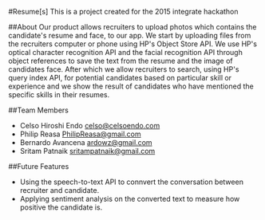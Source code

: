 #Resume[s]
This is a project created for the 2015 integrate hackathon

##About
Our product allows recruiters to upload photos which contains the candidate's resume and face, to our app. We start by uploading files from the recruiters computer or phone using HP's Object Store API. We use HP's optical character recognition API and the facial recognition API through object references to save the text from the resume and the image of candidates face. After which we allow recruiters to search, using HP's query index API, for potential candidates based on particular skill or experience and we show the result of candidates who have mentioned the specific skills in their resumes.

##Team Members
* Celso Hiroshi Endo  celso@celsoendo.com
* Philip Reasa  PhilipReasa@gmail.com
* Bernardo Avancena  ardowz@gmail.com
* Sritam Patnaik  sritampatnaik@gmail.com

##Future Features
* Using the speech-to-text API to connvert the conversation between recruiter and candidate.
* Applying sentiment analysis on the converted text to measure how positive the candidate is.
